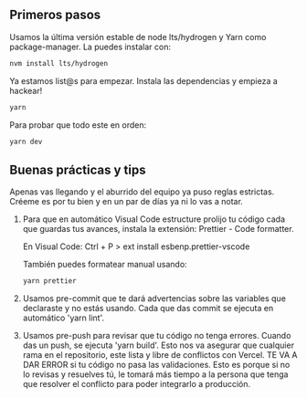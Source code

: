 ## Primeros pasos

Usamos la última versión estable de node lts/hydrogen y Yarn como package-manager. La puedes instalar con:

```bash
nvm install lts/hydrogen
```
Ya estamos list@s para empezar. Instala las dependencias y empieza a hackear!

```bash
yarn
```
Para probar que todo este en orden:

```bash
yarn dev
```

## Buenas prácticas y tips

Apenas vas llegando y el aburrido del equipo ya puso reglas estrictas. Créeme es por tu bien y en un par de días ya ni lo vas a notar.

1. Para que en automático Visual Code estructure prolijo tu código cada que guardas tus avances, instala la extensión: Prettier - Code formatter.

      En Visual Code:
      Ctrl + P >
      ext install esbenp.prettier-vscode
      
      También puedes formatear manual usando:
      
      ```bash
      yarn prettier
      ```
2. Usamos pre-commit que te dará advertencias sobre las variables que declaraste y no estás usando. Cada que das commit se ejecuta en automático 'yarn lint'. 

3. Usamos pre-push para revisar que tu código no tenga errores. Cuando das un push, se ejecuta 'yarn build'. Esto nos va asegurar que cualquier rama en el repositorio, este lista y libre de conflictos con Vercel. TE VA A DAR ERROR si tu código no pasa las validaciones. Esto es porque si no lo revisas y resuelves tú, le tomará más tiempo a la persona que tenga que resolver el conflicto para poder integrarlo a producción.



